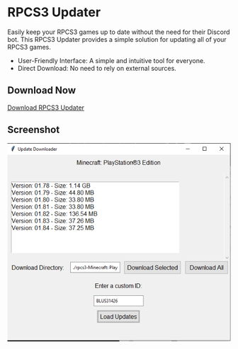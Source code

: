 # RPCS3 Updater

Easily keep your RPCS3 games up to date without the need for their Discord bot.
This RPCS3 Updater provides a simple solution for updating all of your RPCS3 games.

- User-Friendly Interface: A simple and intuitive tool for everyone.
- Direct Download: No need to rely on external sources.

## Download Now
[Download RPCS3 Updater](https://github.com/iAmDextricity/RPCS3-UPDATER/releases/download/1.0/RPCS3-UPDATER.zip)

## Screenshot
![RPCS3 Updater Screenshot](https://raw.githubusercontent.com/iAmDextricity/RPCS3-UPDATER/main/ss.png)
